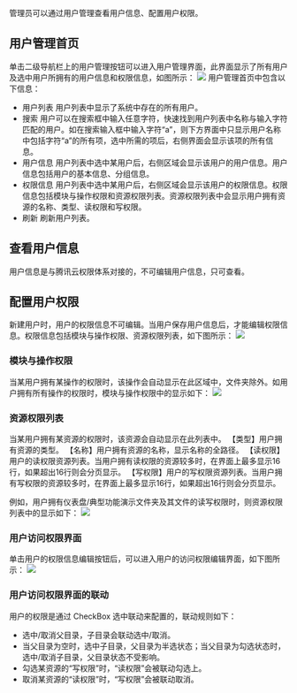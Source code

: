 管理员可以通过用户管理查看用户信息、配置用户权限。

## 用户管理首页
单击二级导航栏上的用户管理按钮可以进入用户管理界面，此界面显示了所有用户及选中用户所拥有的用户信息和权限信息，如图所示：
![](https://main.qcloudimg.com/raw/40d4813f2ca72701c97e687b1c416ed8.png)
用户管理首页中包含以下信息：
- 用户列表
用户列表中显示了系统中存在的所有用户。
- 搜索
用户可以在搜索框中输入任意字符，快速找到用户列表中名称与输入字符匹配的用户。如在搜索输入框中输入字符“a”，则下方界面中只显示用户名称中包括字符“a”的所有项，选中所需的项后，右侧界面会显示该项的所有信息。
- 用户信息
用户列表中选中某用户后，右侧区域会显示该用户的用户信息。用户信息包括用户的基本信息、分组信息。
- 权限信息
用户列表中选中某用户后，右侧区域会显示该用户的权限信息。权限信息包括模块与操作权限和资源权限列表。资源权限列表中会显示用户拥有资源的名称、类型、读权限和写权限。
- 刷新
刷新用户列表。

## 查看用户信息
用户信息是与腾讯云权限体系对接的，不可编辑用户信息，只可查看。

## 配置用户权限
新建用户时，用户的权限信息不可编辑。当用户保存用户信息后，才能编辑权限信息。权限信息包括模块与操作权限、资源权限列表，如下图所示：
![](https://main.qcloudimg.com/raw/a0c427c59b631f6bccb1e0eb62885300.png)

### 模块与操作权限
当某用户拥有某操作的权限时，该操作会自动显示在此区域中，文件夹除外。如用户拥有所有操作的权限时，模块与操作权限中的显示如下：
![](https://main.qcloudimg.com/raw/6e19f05568d3a1b89937f97ea9f6aebb.png)


### 资源权限列表
当某用户拥有某资源的权限时，该资源会自动显示在此列表中。
【类型】用户拥有资源的类型。
【名称】用户拥有资源的名称，显示名称的全路径。
【读权限】用户的读权限资源列表。当用户拥有读权限的资源较多时，在界面上最多显示16行，如果超出16行则会分页显示。
【写权限】用户的写权限资源列表。当用户拥有写权限的资源较多时，在界面上最多显示16行，如果超出16行则会分页显示。

例如，用户拥有仪表盘/典型功能演示文件夹及其文件的读写权限时，则资源权限列表中的显示如下：
![](https://main.qcloudimg.com/raw/0c5b1db7f8f51efaee2407d5dab3a36b.png)

### 用户访问权限界面
单击用户的权限信息编辑按钮后，可以进入用户的访问权限编辑界面，如下图所示：
![](https://main.qcloudimg.com/raw/3f68d792d017ffc3e620479f02b52971.png)

### 用户访问权限界面的联动
用户的权限是通过 CheckBox 选中联动来配置的，联动规则如下：
- 选中/取消父目录，子目录会联动选中/取消。
- 当父目录为空时，选中子目录，父目录为半选状态；当父目录为勾选状态时，选中/取消子目录，父目录状态不受影响。
- 勾选某资源的“写权限”时，“读权限”会被联动勾选上。
- 取消某资源的“读权限”时，“写权限”会被联动取消。

